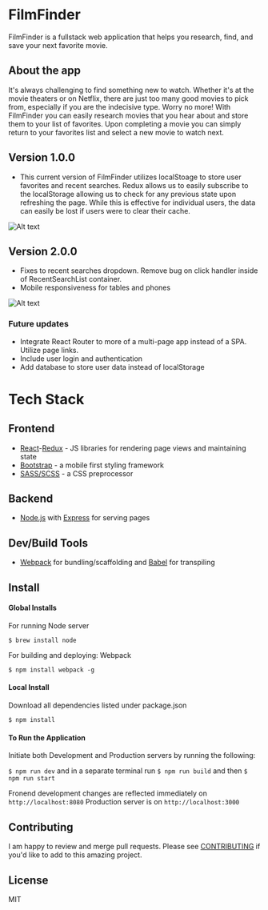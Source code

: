 # FilmFinder
FilmFinder is a fullstack web application that helps you research, find, and save your next favorite movie.
## About the app
It's always challenging to find something new to watch. Whether it's at the movie theaters or on Netflix, there are just too many good movies to pick from, especially if you are the indecisive type. Worry no more! With FilmFinder you can easily research movies that you hear about and store them to your list of favorites. Upon completing a movie you can simply return to your favorites list and select a new movie to watch next.
## Version 1.0.0
* This current version of FilmFinder utilizes localStoage to store user favorites and recent searches. Redux allows us to easily subscribe to the localStorage allowing us to check for any previous state upon refreshing the page. While this is effective for individual users, the data can easily be lost if users were to clear their cache.

![Alt text](images/FavoritesList.png "FilmFinder")
## Version 2.0.0
* Fixes to recent searches dropdown. Remove bug on click handler inside of RecentSearchList container.
* Mobile responsiveness for tables and phones

![Alt text](images/FavoritesListv2.png "FilmFinder v2")
### Future updates
* Integrate React Router to more of a multi-page app instead of a SPA. Utilize page links.
* Include user login and authentication
* Add database to store user data instead of localStorage

# Tech Stack
## Frontend
* [React](https://facebook.github.io/react/)-[Redux](https://github.com/reactjs/redux) - JS libraries for rendering page views and maintaining state
* [Bootstrap](http://getbootstrap.com/) - a mobile first styling framework
* [SASS/SCSS](http://sass-lang.com/) - a CSS preprocessor

## Backend
* [Node.js](https://nodejs.org/en/) with [Express](http://expressjs.com/) for serving pages

## Dev/Build Tools
* [Webpack](https://webpack.github.io/) for bundling/scaffolding and [Babel](https://babeljs.io/) for transpiling

## Install
#### Global Installs

For running Node server

```
$ brew install node
```

For building and deploying: Webpack

```
$ npm install webpack -g
```
#### Local Install

Download all dependencies listed under package.json

```
$ npm install
```

#### To Run the Application
Initiate both Development and Production servers by running the following:

```$ npm run dev``` and in a separate terminal run ```$ npm run build``` and then ```$ npm run start```

Fronend development changes are reflected immediately on ```http://localhost:8080```
Production server is on ```http://localhost:3000```

## Contributing

I am happy to review and merge pull requests. Please see [CONTRIBUTING](CONTRIBUTING.md) if you'd like to add to this amazing project.

## License

MIT
